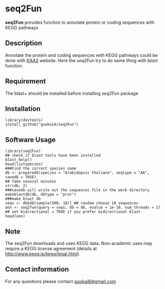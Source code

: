 # seq2Fun
__seq2Fun__ provides function to annotate protein or coding sequences with KEGG pathways
## Description
Annotate the protein and coding sequences with KEGG pathways could be done with [_KAAS_](https://www.genome.jp/kegg/kaas/) website. Here the _seq2Fun_ try to do same thing with _blast_ function.
## Requirement
The blast+ should be installed before installing _seq2Fun_ package
## Installation
```
library(devtools)
install_github("guokai8/seq2Fun")
``` 

## Software Usage

```
library(seq2Fun)
## check if blast tools have been installed
blast_help()
head(listspecies)
###Find the correct species name
db <- preparedb(species = "Arabidopsis thaliana", seqtype = "AA", savedb = TRUE) 
## Take several minutes
str(db, 2)
###savedb will write out the sequences file in the work directory
makeblastdb(db, dbtype = "prot")
###make blast db  
seqs <- db$db[sample(500, 10)] ## random choose 10 sequences
ann <- seq2fun(query = seqs, db = db, evalue = 1e-10, num_threads = 2)
## set bidirectional = TRUE if you prefer bidirectional blast
head(ann)
```
## Note
The seq2Fun downloads and uses KEGG data. Non-academic uses may require a KEGG
license agreement (details at http://www.kegg.jp/kegg/legal.html).

## Contact information

For any questions please contact guokai8@gmail.com
